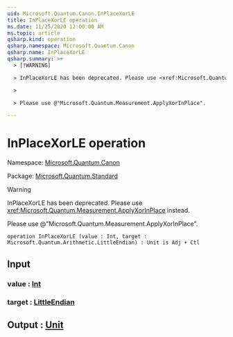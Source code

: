 ```yaml
---
uid: Microsoft.Quantum.Canon.InPlaceXorLE
title: InPlaceXorLE operation
ms.date: 11/25/2020 12:00:00 AM
ms.topic: article
qsharp.kind: operation
qsharp.namespace: Microsoft.Quantum.Canon
qsharp.name: InPlaceXorLE
qsharp.summary: >+
  > [!WARNING]

  > InPlaceXorLE has been deprecated. Please use <xref:Microsoft.Quantum.Measurement.ApplyXorInPlace> instead.

  >

  > Please use @"Microsoft.Quantum.Measurement.ApplyXorInPlace".

---
```


# InPlaceXorLE operation

Namespace: [Microsoft.Quantum.Canon](xref:Microsoft.Quantum.Canon)

Package: [Microsoft.Quantum.Standard](https://nuget.org/packages/Microsoft.Quantum.Standard)


> [!WARNING]
> InPlaceXorLE has been deprecated. Please use <xref:Microsoft.Quantum.Measurement.ApplyXorInPlace> instead.
>
> Please use @"Microsoft.Quantum.Measurement.ApplyXorInPlace".



```qsharp
operation InPlaceXorLE (value : Int, target : Microsoft.Quantum.Arithmetic.LittleEndian) : Unit is Adj + Ctl
```


## Input

### value : [Int](xref:microsoft.quantum.lang-ref.int)




### target : [LittleEndian](xref:Microsoft.Quantum.Arithmetic.LittleEndian)





## Output : [Unit](xref:microsoft.quantum.lang-ref.unit)


